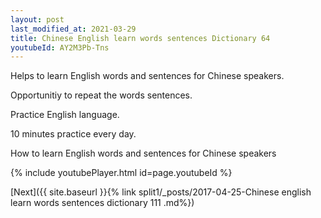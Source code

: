 ```yaml
---
layout: post
last_modified_at: 2021-03-29
title: Chinese English learn words sentences Dictionary 64 
youtubeId: AY2M3Pb-Tns
---
```

 
 
Helps to learn English words and sentences for Chinese speakers.

Opportunitiy to repeat the words sentences. 

Practice English language. 
 
10 minutes practice every day. 
 
How to learn English words and sentences for Chinese speakers 
 
{% include youtubePlayer.html id=page.youtubeId %}
 
 
[Next]({{ site.baseurl }}{% link  split1/_posts/2017-04-25-Chinese english learn words sentences dictionary 111 .md%})
 
